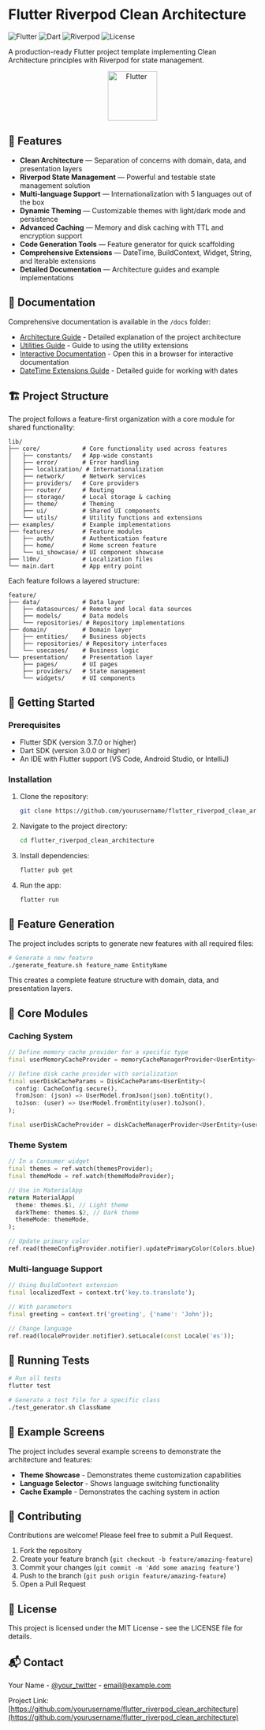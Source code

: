 # Flutter Riverpod Clean Architecture

![Flutter](https://img.shields.io/badge/Flutter-3.7+-02569B.svg?style=flat&logo=flutter)
![Dart](https://img.shields.io/badge/Dart-3.0+-0175C2.svg?style=flat&logo=dart)
![Riverpod](https://img.shields.io/badge/Riverpod-2.0+-0175C2.svg?style=flat)
![License](https://img.shields.io/badge/License-MIT-purple.svg)

A production-ready Flutter project template implementing Clean Architecture principles with Riverpod for state management.

<p align="center">
  <img src="https://flutter.dev/assets/images/shared/brand/flutter/logo/flutter-lockup.png" alt="Flutter" height="100"/>
</p>

## 🌟 Features

- **Clean Architecture** — Separation of concerns with domain, data, and presentation layers
- **Riverpod State Management** — Powerful and testable state management solution
- **Multi-language Support** — Internationalization with 5 languages out of the box
- **Dynamic Theming** — Customizable themes with light/dark mode and persistence
- **Advanced Caching** — Memory and disk caching with TTL and encryption support
- **Code Generation Tools** — Feature generator for quick scaffolding
- **Comprehensive Extensions** — DateTime, BuildContext, Widget, String, and Iterable extensions
- **Detailed Documentation** — Architecture guides and example implementations

## 📖 Documentation

Comprehensive documentation is available in the `/docs` folder:

- [Architecture Guide](docs/ARCHITECTURE_GUIDE.md) - Detailed explanation of the project architecture
- [Utilities Guide](docs/UTILITIES_GUIDE.md) - Guide to using the utility extensions
- [Interactive Documentation](docs/index.html) - Open this in a browser for interactive documentation
- [DateTime Extensions Guide](docs/datetime_extensions.html) - Detailed guide for working with dates

## 🏗️ Project Structure

The project follows a feature-first organization with a core module for shared functionality:

```
lib/
├── core/            # Core functionality used across features
│   ├── constants/   # App-wide constants
│   ├── error/       # Error handling
│   ├── localization/ # Internationalization
│   ├── network/     # Network services
│   ├── providers/   # Core providers
│   ├── router/      # Routing
│   ├── storage/     # Local storage & caching
│   ├── theme/       # Theming
│   ├── ui/          # Shared UI components
│   └── utils/       # Utility functions and extensions
├── examples/        # Example implementations
├── features/        # Feature modules
│   ├── auth/        # Authentication feature
│   ├── home/        # Home screen feature
│   └── ui_showcase/ # UI component showcase
├── l10n/            # Localization files
└── main.dart        # App entry point
```

Each feature follows a layered structure:

```
feature/
├── data/            # Data layer
│   ├── datasources/ # Remote and local data sources
│   ├── models/      # Data models
│   └── repositories/ # Repository implementations
├── domain/          # Domain layer
│   ├── entities/    # Business objects
│   ├── repositories/ # Repository interfaces
│   └── usecases/    # Business logic
└── presentation/    # Presentation layer
    ├── pages/       # UI pages
    ├── providers/   # State management
    └── widgets/     # UI components
```

## 🚀 Getting Started

### Prerequisites

- Flutter SDK (version 3.7.0 or higher)
- Dart SDK (version 3.0.0 or higher)
- An IDE with Flutter support (VS Code, Android Studio, or IntelliJ)

### Installation

1. Clone the repository:
   ```bash
   git clone https://github.com/yourusername/flutter_riverpod_clean_architecture.git
   ```

2. Navigate to the project directory:
   ```bash
   cd flutter_riverpod_clean_architecture
   ```

3. Install dependencies:
   ```bash
   flutter pub get
   ```

4. Run the app:
   ```bash
   flutter run
   ```

## 🧰 Feature Generation

The project includes scripts to generate new features with all required files:

```bash
# Generate a new feature
./generate_feature.sh feature_name EntityName
```

This creates a complete feature structure with domain, data, and presentation layers.

## 🔌 Core Modules

### Caching System

```dart
// Define memory cache provider for a specific type
final userMemoryCacheProvider = memoryCacheManagerProvider<UserEntity>();

// Define disk cache provider with serialization
final userDiskCacheParams = DiskCacheParams<UserEntity>(
  config: CacheConfig.secure(),
  fromJson: (json) => UserModel.fromJson(json).toEntity(),
  toJson: (user) => UserModel.fromEntity(user).toJson(),
);

final userDiskCacheProvider = diskCacheManagerProvider<UserEntity>(userDiskCacheParams);
```

### Theme System

```dart
// In a Consumer widget
final themes = ref.watch(themesProvider);
final themeMode = ref.watch(themeModeProvider);

// Use in MaterialApp
return MaterialApp(
  theme: themes.$1, // Light theme
  darkTheme: themes.$2, // Dark theme
  themeMode: themeMode,
);

// Update primary color
ref.read(themeConfigProvider.notifier).updatePrimaryColor(Colors.blue);
```

### Multi-language Support

```dart
// Using BuildContext extension
final localizedText = context.tr('key.to.translate');

// With parameters
final greeting = context.tr('greeting', {'name': 'John'});

// Change language
ref.read(localeProvider.notifier).setLocale(const Locale('es'));
```

## 🧪 Running Tests

```bash
# Run all tests
flutter test

# Generate a test file for a specific class
./test_generator.sh ClassName
```

## 📱 Example Screens

The project includes several example screens to demonstrate the architecture and features:

- **Theme Showcase** - Demonstrates theme customization capabilities
- **Language Selector** - Shows language switching functionality
- **Cache Example** - Demonstrates the caching system in action

## 🤝 Contributing

Contributions are welcome! Please feel free to submit a Pull Request.

1. Fork the repository
2. Create your feature branch (`git checkout -b feature/amazing-feature`)
3. Commit your changes (`git commit -m 'Add some amazing feature'`)
4. Push to the branch (`git push origin feature/amazing-feature`)
5. Open a Pull Request

## 📄 License

This project is licensed under the MIT License - see the LICENSE file for details.

## 📬 Contact

Your Name - [@your_twitter](https://twitter.com/your_twitter) - email@example.com

Project Link: [https://github.com/yourusername/flutter_riverpod_clean_architecture](https://github.com/yourusername/flutter_riverpod_clean_architecture)
